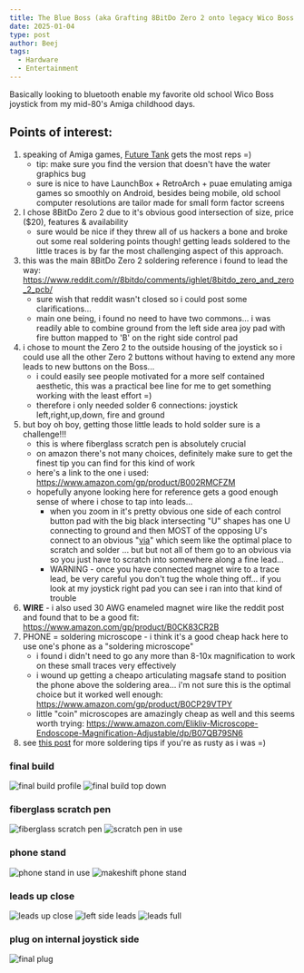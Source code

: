 ```yaml
---
title: The Blue Boss (aka Grafting 8BitDo Zero 2 onto legacy Wico Boss joystick)
date: 2025-01-04
type: post
author: Beej
tags:
  - Hardware
  - Entertainment
---
```


Basically looking to bluetooth enable my favorite old school Wico Boss joystick from my mid-80's Amiga childhood days.

## Points of interest:
1. speaking of Amiga games, [Future Tank](https://amiga.abime.net/games/view/future-tank) gets the most reps =)
     - tip: make sure you find the version that doesn't have the water graphics bug
   - sure is nice to have LaunchBox + RetroArch + puae emulating amiga games so smoothly on Android, besides being mobile, old school computer resolutions are tailor made for small form factor screens
1. I chose 8BitDo Zero 2 due to it's obvious good intersection of size, price ($20), features & availability
   - sure would be nice if they threw all of us hackers a bone and broke out some real soldering points though! getting leads soldered to the little traces is by far the most challenging aspect of this approach.
1. this was the main 8BitDo Zero 2 soldering reference i found to lead the way: https://www.reddit.com/r/8bitdo/comments/ighlet/8bitdo_zero_and_zero_2_pcb/
   - sure wish that reddit wasn't closed so i could post some clarifications...
   - main one being, i found no need to have two commons... i was readily able to combine ground from the left side area joy pad with fire button mapped to 'B' on the right side control pad
1. i chose to mount the Zero 2 to the outside housing of the joystick so i could use all the other Zero 2 buttons without having to extend any more leads to new buttons on the Boss... 
   - i could easily see people motivated for a more self contained aesthetic, this was a practical bee line for me to get something working with the least effort =)
   - therefore i only needed solder 6 connections: joystick left,right,up,down, fire and ground
1. but boy oh boy, getting those little leads to hold solder sure is a challenge!!!
   - this is where fiberglass scratch pen is absolutely crucial
   - on amazon there's not many choices, definitely make sure to get the finest tip you can find for this kind of work
   - here's a link to the one i used: https://www.amazon.com/gp/product/B002RMCFZM
   - hopefully anyone looking here for reference gets a good enough sense of where i chose to tap into leads... 
     - when you zoom in it's pretty obvious one side of each control button pad with the big black intersecting "U" shapes has one U connecting to ground and then MOST of the opposing U's connect to an obvious "[via](https://en.wikipedia.org/wiki/Via_(electronics))" which seem like the optimal place to scratch and solder ... but but not all of them go to an obvious via so you just have to scratch into somewhere along a fine lead... 
     - WARNING - once you have connected magnet wire to a trace lead, be very careful you don't tug the whole thing off... if you look at my joystick right pad you can see i ran into that kind of trouble
1. **WIRE** - i also used 30 AWG enameled magnet wire like the reddit post and found that to be a good fit: https://www.amazon.com/gp/product/B0CK83CR2B
1. PHONE = soldering microscope - i think it's a good cheap hack here to use one's phone as a "soldering microscope"
   - i found i didn't need to go any more than 8-10x magnification to work on these small traces very effectively
   - i wound up getting a cheapo articulating magsafe stand to position the phone above the soldering area... i'm not sure this is the optimal choice but it worked well enough: https://www.amazon.com/gp/product/B0CP29VTPY
   - little "coin" microscopes are amazingly cheap as well and this seems worth trying: https://www.amazon.com/Elikliv-Microscope-Endoscope-Magnification-Adjustable/dp/B07QB79SN6
1. see [this post](/Gen2-GuliKit-TMR-PS4-joystick-drift-fix) for more soldering tips if you're as rusty as i was =)

### final build
![final build profile](https://github.com/user-attachments/assets/a2b491e9-13f6-4600-8954-6ea5527b055a)
![final build top down](https://github.com/user-attachments/assets/02923edd-3d03-45f4-bfd4-0dcb14472a69)

### fiberglass scratch pen
![fiberglass scratch pen](https://github.com/user-attachments/assets/e7a27c9e-bb21-420d-9fe5-51cb2e3f08d0)
![scratch pen in use](https://github.com/user-attachments/assets/4e8cd0b5-73f0-4f28-a5b9-f0ee9d8f7e2a)

### phone stand
![phone stand in use](https://github.com/user-attachments/assets/b2aad20b-6faa-4729-9c0d-2433dfa08409)
![makeshift phone stand](https://github.com/user-attachments/assets/2a5b6efd-2120-4aa1-a84f-247baa3ad0db)

### leads up close
![leads up close](https://github.com/user-attachments/assets/48f4e31c-16ae-4a31-8996-2af61442f9d3)
![left side leads](https://github.com/user-attachments/assets/7261534b-1e34-4e39-b0f9-8518a25f7305)
![leads full](https://github.com/user-attachments/assets/b2725cbe-64a1-4724-95d6-73c7459c920d)

### plug on internal joystick side
![final plug](https://github.com/user-attachments/assets/132e0e6a-db6f-4635-9639-409980f16595)
